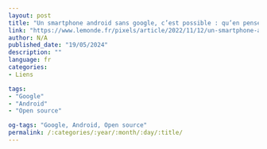 ```yaml
---
layout: post
title: "Un smartphone android sans google, c’est possible : qu’en pensent les utilisateurs ?"
link: "https://www.lemonde.fr/pixels/article/2022/11/12/un-smartphone-android-sans-google-c-est-possible-qu-en-pensent-les-utilisateurs_6149559_4408996.html"
author: N/A
published_date: "19/05/2024"
description: ""
language: fr
categories:
- Liens

tags:
- "Google"
- "Android"
- "Open source"

og-tags: "Google, Android, Open source"
permalink: /:categories/:year/:month/:day/:title/
---
```

